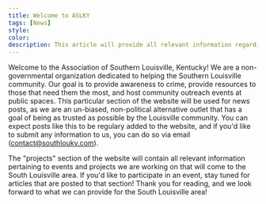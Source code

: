 ```yaml
---
title: Welcome to ASLKY
tags: [News]
style: 
color: 
description: This article will provide all relevant information regarding ALSKY and what to expect from this media outlet.
---
```


Welcome to the Association of Southern Louisville, Kentucky! We are a non-governmental organization dedicated to helping the Southern Louisville community. Our goal is to provide awareness to crime, provide resources to those that need them the most, and host community outreach events at public spaces. This particular section of the website will be used for news posts, as we are an un-biased, non-political alternative outlet that has a goal of being as trusted as possible by the Louisville community. You can expect posts like this to be regulary added to the website, and if you'd like to submit any information to us, you can do so via email (contact@southlouky.com).

The "projects" section of the website will contain all relevant information pertaining to events and projects we are working on that will come to the South Louisville area. If you'd like to participate in an event, stay tuned for articles that are posted to that section! Thank you for reading, and we look forward to what we can provide for the South Louisville area!

